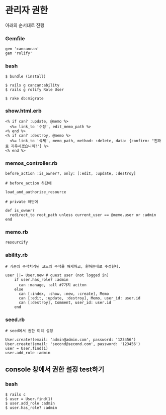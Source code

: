 # 관리자 권한

아래의 순서대로 진행

### Gemfile
~~~
gem 'cancancan'
gem 'rolify'
~~~

### bash
~~~
$ bundle (install)
~~~
~~~
$ rails g cancan:ability
$ rails g rolify Role User
~~~
~~~
$ rake db:migrate
~~~

### show.html.erb
~~~
<% if can? :update, @memo %>
  <%= link_to '수정', edit_memo_path %>
<% end %>
<% if can? :destroy, @memo %>
  <%= link_to '삭제', memo_path, method: :delete, data: {confirm: "진짜로 지우시겠습니까?"} %>
<% end %>
~~~

### memos_controller.rb
~~~
before_action :is_owner?, only: [:edit, :update, :destroy]
~~~
~~~
# before_action 하단에

load_and_authorize_resource
~~~
~~~
# private 하단에

def is_owner?
  redirect_to root_path unless current_user == @memo.user or :admin
end
~~~

### memo.rb
~~~
resourcify
~~~

### ability.rb
~~~
# 기존의 주석처리된 코드의 주석을 해제하고, 원하는대로 수정한다.

user ||= User.new # guest user (not logged in)
    if user.has_role? :admin
      can :manage, :all #7가지 aciton
    else
      can [:index, :show, :new, :create], Memo
      can [:edit, :update, :destroy], Memo, user_id: user.id
      can [:destroy], Comment, user_id: user.id
    end
~~~

### seed.rb
~~~
# seed에서 권한 미리 설정

User.create!(email: 'admin@admin.com', password: '123456')
User.create!(email: 'second@second.com', password: '123456')
user = User.find(1)
user.add_role :admin
~~~

## console 창에서 권한 설정 test하기

### bash
~~~
$ rails c
$ user = User.find(1)
$ user.add_role :admin
$ user.has_role? :admin
~~~